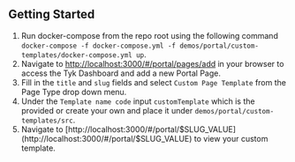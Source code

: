 ## Getting Started
1. Run docker-compose from the repo root using the following command `docker-compose -f docker-compose.yml -f demos/portal/custom-templates/docker-compose.yml up`.
2. Navigate to [http://localhost:3000/#/portal/pages/add](http://localhost:3000/#/portal/pages/add) in your browser to access the Tyk Dashboard and add a new Portal Page.
3. Fill in the `title` and `slug` fields and select `Custom Page Template` from the Page Type drop down menu.
4. Under the `Template name code` input `customTemplate` which is the provided or create your own and place it under `demos/portal/custom-templates/src`.
5. Navigate to [http://localhost:3000/#/portal/$SLUG_VALUE](http://localhost:3000/#/portal/$SLUG_VALUE) to view your custom template.
